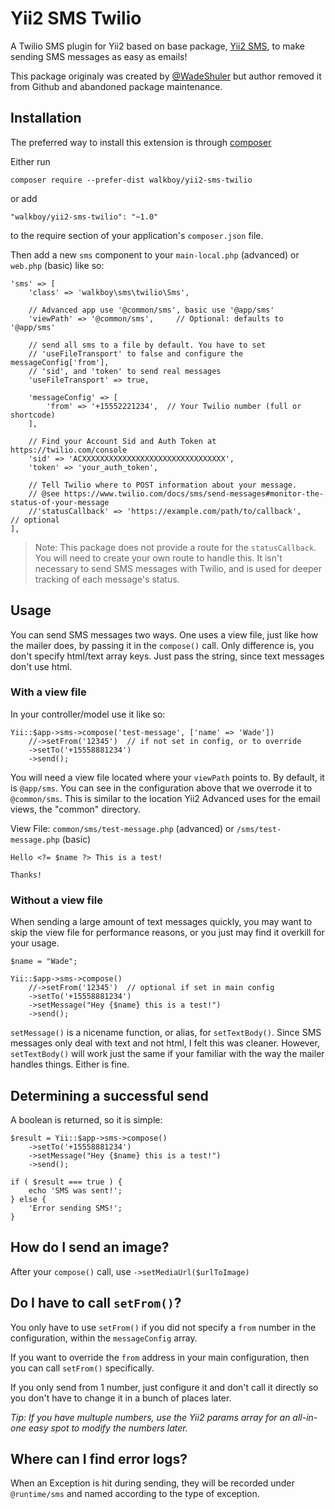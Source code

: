 # Yii2 SMS Twilio

A Twilio SMS plugin for Yii2 based on base package, [Yii2 SMS](https://github.com/wa1kb0y/yii2-sms), to make sending SMS messages as easy as emails!

This package originaly was created by [@WadeShuler](https://github.com/WadeShuler/) but author removed it from Github and abandoned package maintenance.

## Installation

The preferred way to install this extension is through [composer](http://getcomposer.org/download/)

Either run

    composer require --prefer-dist walkboy/yii2-sms-twilio

or add

    "walkboy/yii2-sms-twilio": "~1.0"

to the require section of your application's `composer.json` file.

Then add a new `sms` component to your `main-local.php` (advanced) or `web.php` (basic) like so:

    'sms' => [
        'class' => 'walkboy\sms\twilio\Sms',

        // Advanced app use '@common/sms', basic use '@app/sms'
        'viewPath' => '@common/sms',     // Optional: defaults to '@app/sms'

        // send all sms to a file by default. You have to set
        // 'useFileTransport' to false and configure the messageConfig['from'],
        // 'sid', and 'token' to send real messages
        'useFileTransport' => true,

        'messageConfig' => [
            'from' => '+15552221234',  // Your Twilio number (full or shortcode)
        ],

        // Find your Account Sid and Auth Token at https://twilio.com/console
        'sid' => 'ACXXXXXXXXXXXXXXXXXXXXXXXXXXXXXXXX',
        'token' => 'your_auth_token',

        // Tell Twilio where to POST information about your message.
        // @see https://www.twilio.com/docs/sms/send-messages#monitor-the-status-of-your-message
        //'statusCallback' => 'https://example.com/path/to/callback',      // optional
    ],

> Note: This package does not provide a route for the `statusCallback`. You will need to create your own route to handle this. It isn't necessary to send SMS messages with Twilio, and is used for deeper tracking of each message's status.


## Usage

You can send SMS messages two ways. One uses a view file, just like how the mailer does, by passing it in the `compose()` call. Only difference is, you don't specify html/text array keys. Just pass the string, since text messages don't use html.


### With a view file

In your controller/model use it like so:

    Yii::$app->sms->compose('test-message', ['name' => 'Wade'])
        //->setFrom('12345')  // if not set in config, or to override
        ->setTo('+15558881234')
        ->send();

You will need a view file located where your `viewPath` points to. By default, it is `@app/sms`. You can see in the configuration above that we overrode it to `@common/sms`. This is similar to the location Yii2 Advanced uses for the email views, the "common" directory.

View File: `common/sms/test-message.php` (advanced) or `/sms/test-message.php` (basic)

```
Hello <?= $name ?> This is a test!

Thanks!
```

### Without a view file

When sending a large amount of text messages quickly, you may want to skip the view file for performance reasons, or you just may find it overkill for your usage.

    $name = "Wade";

    Yii::$app->sms->compose()
        //->setFrom('12345')  // optional if set in main config
        ->setTo('+15558881234')
        ->setMessage("Hey {$name} this is a test!")
        ->send();

`setMessage()` is a nicename function, or alias, for `setTextBody()`. Since SMS messages only deal with text and not html, I felt this was cleaner. However, `setTextBody()` will work just the same if your familiar with the way the mailer handles things. Either is fine.

## Determining a successful send

A boolean is returned, so it is simple:

    $result = Yii::$app->sms->compose()
        ->setTo('+15558881234')
        ->setMessage("Hey {$name} this is a test!")
        ->send();

    if ( $result === true ) {
        echo 'SMS was sent!';
    } else {
        'Error sending SMS!';
    }

## How do I send an image?

After your `compose()` call, use `->setMediaUrl($urlToImage)`

## Do I have to call `setFrom()`?

You only have to use `setFrom()` if you did not specify a `from` number in the configuration, within the `messageConfig` array.

If you want to override the `from` address in your main configuration, then you can call `setFrom()` specifically.

If you only send from 1 number, just configure it and don't call it directly so you don't have to change it in a bunch of places later.

*Tip: If you have multuple numbers, use the Yii2 params array for an all-in-one easy spot to modify the numbers later.*


## Where can I find error logs?

When an Exception is hit during sending, they will be recorded under `@runtime/sms` and named according to the type of exception.
